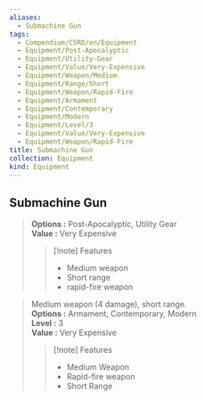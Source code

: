 ```yaml
---
aliases:
  - Submachine Gun
tags:
  - Compendium/CSRD/en/Equipment
  - Equipment/Post-Apocalyptic
  - Equipment/Utility-Gear
  - Equipment/Value/Very-Expensive
  - Equipment/Weapon/Medium
  - Equipment/Range/Short
  - Equipment/Weapon/Rapid-Fire
  - Equipment/Armament
  - Equipment/Contemporary
  - Equipment/Modern
  - Equipment/Level/3
  - Equipment/Value/Very-Expensive
  - Equipment/Weapon/Rapid-Fire
title: Submachine Gun
collection: Equipment
kind: Equipment
---
```

## Submachine Gun  
  
>  
> **Options :** Post-Apocalyptic, Utility Gear  
> **Value :** Very Expensive  
>>[!note] Features  
>> - Medium weapon  
>> - Short range  
>> - rapid-fire weapon  
  
>Medium weapon (4 damage), short range.  
> **Options :** Armament, Contemporary, Modern  
> **Level :** 3  
> **Value :** Very Expensive  
>>[!note] Features  
>> - Medium Weapon  
>> - Rapid-fire weapon  
>> - Short Range